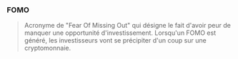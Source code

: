 ### FOMO

> Acronyme de "Fear Of Missing Out" qui désigne le fait d'avoir peur de manquer une opportunité d'investissement. Lorsqu'un FOMO est généré, les investisseurs vont se précipiter d'un coup sur une cryptomonnaie.

